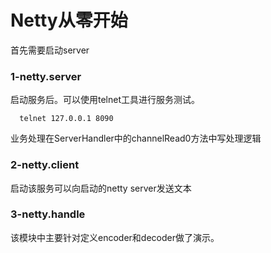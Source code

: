 # Netty从零开始

首先需要启动server

### 1-netty.server
启动服务后。可以使用telnet工具进行服务测试。
```
  telnet 127.0.0.1 8090
```

业务处理在ServerHandler中的channelRead0方法中写处理逻辑

### 2-netty.client
启动该服务可以向启动的netty server发送文本

### 3-netty.handle
该模块中主要针对定义encoder和decoder做了演示。



